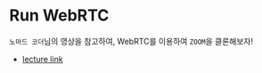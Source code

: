 # Run WebRTC

`노마드 코더`님의 영상을 참고하여, WebRTC를 이용하여 `ZOOM`을 클론해보자!

-   [lecture link](https://nomadcoders.co/noom/lobby)
